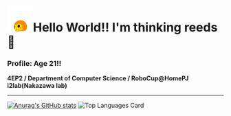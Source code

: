 # <img src="https://github.com/happykoya/happykoya/blob/main/happy_mimi.png?raw=true" width="60" height="60"/>Hello World!!   I'm thinking reeds 👋

### Profile: Age 21!!
**4EP2 / Department of Computer Science / RoboCup@HomePJ**  
**i2lab(Nakazawa lab)**

---
[![Anurag's GitHub stats](https://github-readme-stats.vercel.app/api?username=happykoya&count_private=true&show_icons=true&theme=dark)](https://github.com/anuraghazra/github-readme-stats)
![Top Languages Card](https://github-readme-stats.vercel.app/api/top-langs/?username=happykoya&langs_count=10&hide=CMake&layout=compact&theme=dark)

<!--
**happykoya/happykoya** is a ✨ _special_ ✨ repository because its `README.md` (this file) appears on your GitHub profile.

Here are some ideas to get you started:

- 🔭 I’m currently working on ...
- 🌱 I’m currently learning ...
- 👯 I’m looking to collaborate on ...
- 🤔 I’m looking for help with ...
- 💬 Ask me about ...
- 📫 How to reach me: ...
- 😄 Pronouns: ...
- ⚡ Fun fact: ...
-->

